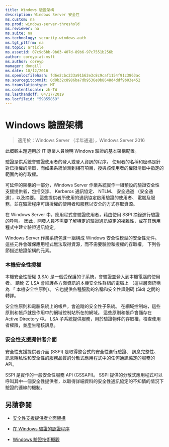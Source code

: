 ```yaml
---
title: Windows 驗證架構
description: Windows Server 安全性
ms.custom: na
ms.prod: windows-server-threshold
ms.reviewer: na
ms.suite: na
ms.technology: security-windows-auth
ms.tgt_pltfrm: na
ms.topic: article
ms.assetid: 07c9d6bb-9b03-407d-89b6-97c7551b256b
author: coreyp-at-msft
ms.author: coreyp
manager: dongill
ms.date: 10/12/2016
ms.openlocfilehash: fd6e2cbc233a91b62e3c8c9caf1154f91c3863ac
ms.sourcegitcommit: 0d0b32c8986ba7db9536e0b8648d4ddf9b03e452
ms.translationtype: MT
ms.contentlocale: zh-TW
ms.lasthandoff: 04/17/2019
ms.locfileid: "59855859"
---
```

# <a name="windows-authentication-architecture"></a>Windows 驗證架構

>適用於：Windows Server （半年通道），Windows Server 2016

此概觀主題適用於 IT 專業人員說明 Windows 驗證的基本架構配置。

驗證是供系統會驗證使用者的登入或登入資訊的程序。 使用者的名稱和密碼是針對已授權的清單，而如果系統偵測到相符項目，授與該使用者的權限清單中指定的範圍內的存取權。

可延伸的架構的一部分，Windows Server 作業系統實作一組預設的驗證安全性支援提供者，包括交涉、 Kerberos 通訊協定、 NTLM、 安全通道 （安全通道），以及摘要。 這些提供者所使用的通訊協定啟用驗證的使用者、 電腦及服務，並在驗證程序可讓授權的使用者和服務以安全的方式存取資源。

在 Windows Server 中，應用程式會驗證使用者，藉由使用 SSPI 摘錄進行驗證的呼叫。 因此，開發人員不需要了解特定的驗證通訊協定的複雜性，或在其應用程式中建立驗證通訊協定。

Windows Server 作業系統包含一組構成 Windows 安全性模型的安全性元件。 這些元件會確保應用程式無法取得資源，而不需要驗證和授權的存取權。 下列各節描述驗證架構的元素。

### <a name="local-security-authority"></a>本機安全性授權
本機安全性授權 (LSA) 是一個受保護的子系統，會驗證並登入到本機電腦的使用者。 颾魤 ㄛ LSA 會維護各方面資訊的本機安全性群組的電腦上 （這些層面統稱為 「 本機安全性原則）。 它也提供各種服務的名稱和安全性識別碼 (Sid) 之間的轉譯。

安全性原則和電腦系統上的帳戶，會追蹤的安全性子系統。 在網域控制站，這些原則和帳戶就是作用中的網域控制站所在的網域。 這些原則和帳戶會儲存在 Active Directory 中。 LSA 子系統提供服務，用於驗證物件的存取權，檢查使用者權限，並產生稽核訊息。

### <a name="security-support-provider-interface"></a>安全性支援提供者介面
安全性支援提供者介面 (SSPI) 是取得整合式的安全性進行驗證、 訊息完整性、 訊息隱私性和安全性的服務品質的分散式應用程式中的任何通訊協定的服務的 API。

SSPI 是實作的一般安全性服務 API (GSSAPI)。 SSPI 提供的分散式應用程式可以呼叫其中一個安全性提供者，以取得詳細資料的安全性通訊協定的不知情的情況下驗證的連線的機制。

## <a name="see-also"></a>另請參閱

-   [安全性支援提供者介面架構](security-support-provider-interface-architecture.md)

-   [在 Windows 驗證的認證程序](credentials-processes-in-windows-authentication.md)

-   [Windows 驗證技術概觀](https://technet.microsoft.com/library/dn169029.aspx)


